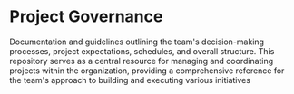 # Project Governance
Documentation and guidelines outlining the team's decision-making processes, project expectations, schedules, and overall structure. This repository serves as a central resource for managing and coordinating projects within the organization, providing a comprehensive reference for the team's approach to building and executing various initiatives
